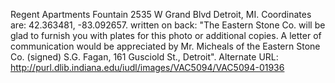 Regent Apartments Fountain 2535 W Grand Blvd Detroit, MI. Coordinates are: 42.363481, -83.092657. written on back: "The Eastern Stone Co. will be glad to furnish you with plates for this photo or additional copies. A letter of communication would be appreciated by Mr. Micheals of the Eastern Stone Co. (signed) S.G. Fagan, 161 Gusciold St., Detroit". Alternate URL: http://purl.dlib.indiana.edu/iudl/images/VAC5094/VAC5094-01936